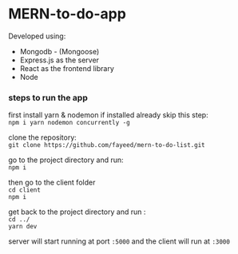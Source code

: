 # MERN-to-do-app

Developed using:
<ul>
    <li>Mongodb - (Mongoose)</li>
    <li>Express.js as the server</li>
    <li>React as the frontend library</li>
    <li>Node</li>
</ul>

### steps to run the app

first install yarn & nodemon if installed already skip this step:<br/>
`npm i yarn nodemon concurrently -g`

clone the repository: <br/>
`git clone https://github.com/fayeed/mern-to-do-list.git`<br/>

go to the project directory and run:<br/>
`npm i`<br/>

then go to the client folder<br/>
`cd client`<br/>
`npm i`<br/>

get back to the project directory and run :<br/>
`cd ../`<br/>
`yarn dev`<br/>


server will start running at port `:5000` and the client will run at `:3000`